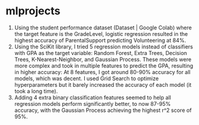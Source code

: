 # mlprojects


1. Using the student performance dataset (Dataset | Google Colab) where the target feature is the GradeLevel, logistic regression resulted in the highest accuracy of ParentalSupport predicting Volunteering at 84%.
2. Using the SciKit library, I tried 5 regression models instead of classifiers with GPA as the target variable: Random Forest, Extra Trees, Decision Trees, K-Nearest-Neighbor, and Gaussian Process. These models were more complex and took in multiple features to predict the GPA, resulting in higher accuracy: At 8 features, I got around 80-90% accuracy for all models, which was decent. I used Grid Search to optimize hyperparameters but it barely increased the accuracy of each model (it took a long time).
3. Adding 4 extra binary classification features seemed to help all regression models perform significantly better, to now 87-95% accuracy, with the Gaussian Process achieving the highest r^2 score of 95%.
